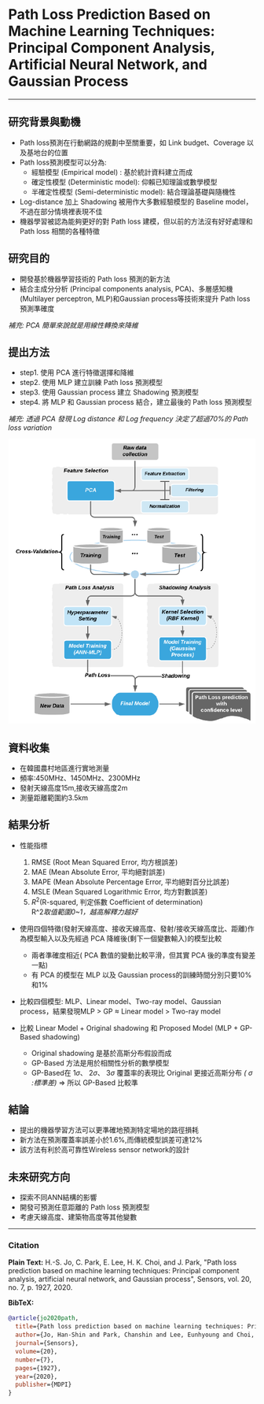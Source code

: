 # Path Loss Prediction Based on Machine Learning Techniques: Principal Component Analysis, Artificial Neural Network, and Gaussian Process

---

## 研究背景與動機
- Path loss預測在行動網路的規劃中至關重要，如 Link budget、Coverage 以及基地台的位置
- Path loss預測模型可以分為:
    * 經驗模型 (Empirical model) : 基於統計資料建立而成
    * 確定性模型 (Deterministic model): 仰賴已知理論或數學模型
    * 半確定性模型 (Semi-deterministic model): 結合理論基礎與隨機性
- Log-distance 加上 Shadowing 被用作大多數經驗模型的 Baseline model，不過在部分情境裡表現不佳
- 機器學習被認為能夠更好的對 Path loss 建模，但以前的方法沒有好好處理和 Path loss 相關的各種特徵


## 研究目的

- 開發基於機器學習技術的 Path loss 預測的新方法
- 結合主成分分析 (Principal components analysis, PCA)、多層感知機 (Multilayer perceptron, MLP)和Gaussian process等技術來提升 Path loss 預測準確度

*補充: PCA 簡單來說就是用線性轉換來降維*


## 提出方法

- step1. 使用 PCA 進行特徵選擇和降維
- step2. 使用 MLP 建立訓練 Path loss 預測模型
- step3. 使用 Gaussian process 建立 Shadowing 預測模型
- step4. 將 MLP 和 Gaussian process 結合，建立最後的 Path loss 預測模型

*補充: 透過 PCA 發現 Log distance 和 Log frequency 決定了超過70%的 Path loss variation*

![proposed_method](proposed_method.png)

## 資料收集

- 在韓國農村地區進行實地測量
- 頻率:450MHz、1450MHz、2300MHz
- 發射天線高度15m,接收天線高度2m
- 測量距離範圍約3.5km

## 結果分析
- 性能指標
  1. RMSE (Root Mean Squared Error, 均方根誤差)
  2. MAE (Mean Absolute Error, 平均絕對誤差)
  3. MAPE (Mean Absolute Percentage Error, 平均絕對百分比誤差)
  4. MSLE (Mean Squared Logarithmic Error, 均方對數誤差)
  5. $R^2$(R-squared, 判定係數 Coefficient of determination)<br>
  R^2*取值範圍0~1，越高解釋力越好*

- 使用四個特徵(發射天線高度、接收天線高度、發射/接收天線高度比、距離)作為模型輸入以及先經過 PCA 降維後(剩下一個變數輸入)的模型比較
    * 兩者準確度相近( PCA 數值的變動比較平滑，但其實 PCA 後的準度有變差一點)
    * 有 PCA 的模型在 MLP 以及 Gaussian process的訓練時間分別只要10%和1%
- 比較四個模型: MLP、Linear model、Two-ray model、Gaussian process，結果發現MLP > GP $\approx$ Linear model > Two-ray model
- 比較 Linear Model + Original shadowing 和 Proposed Model (MLP + GP-Based shadowing)
    * Original shadowing 是基於高斯分布假設而成
    * GP-Based 方法是用於相關性分析的數學模型
    * GP-Based在 $1\sigma$、 $2 \sigma$、 $3\sigma$ 覆蓋率的表現比 Original 更接近高斯分布 *(* $\sigma$ *:標準差)*
    => 所以 GP-Based 比較準


## 結論

- 提出的機器學習方法可以更準確地預測特定場地的路徑損耗
- 新方法在預測覆蓋率誤差小於1.6%,而傳統模型誤差可達12%
- 該方法有利於高可靠性Wireless sensor network的設計

## 未來研究方向

- 探索不同ANN結構的影響
- 開發可預測任意距離的 Path loss 預測模型
- 考慮天線高度、建築物高度等其他變數

---
### Citation

**Plain Text:**
H.-S. Jo, C. Park, E. Lee, H. K. Choi, and J. Park, "Path loss prediction based on machine learning techniques: Principal component analysis, artificial neural network, and Gaussian process", Sensors, vol. 20, no. 7, p. 1927, 2020.


**BibTeX:**
```bibtex
@article{jo2020path,
  title={Path loss prediction based on machine learning techniques: Principal component analysis, artificial neural network, and Gaussian process},
  author={Jo, Han-Shin and Park, Chanshin and Lee, Eunhyoung and Choi, Haing Kun and Park, Jaedon},
  journal={Sensors},
  volume={20},
  number={7},
  pages={1927},
  year={2020},
  publisher={MDPI}
}
```
